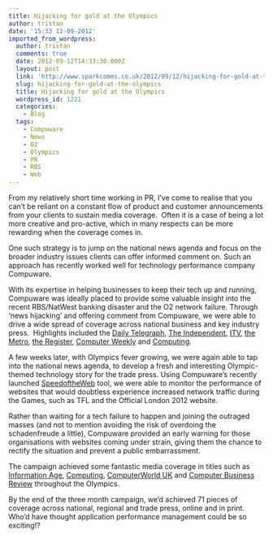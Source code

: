 ```yaml
---
title: Hijacking for gold at the Olympics
author: tristan
date: '15:33 12-09-2012'
imported_from_wordpress:
  author: tristan
  comments: true
  date: 2012-09-12T14:33:30.000Z
  layout: post
  link: 'http://www.sparkcomms.co.uk/2012/09/12/hijacking-for-gold-at-the-olympics/'
  slug: hijacking-for-gold-at-the-olympics
  title: Hijacking for gold at the Olympics
  wordpress_id: 1221
  categories:
    - Blog
  tags:
    - Compuware
    - News
    - O2
    - Olympics
    - PR
    - RBS
    - Web
---
```


From my relatively short time working in PR, I’ve come to realise that you can’t be reliant on a constant flow of product and customer announcements from your clients to sustain media coverage.  Often it is a case of being a lot more creative and pro-active, which in many respects can be more rewarding when the coverage comes in.

One such strategy is to jump on the national news agenda and focus on the broader industry issues clients can offer informed comment on. Such an approach has recently worked well for technology performance company Compuware.

With its expertise in helping businesses to keep their tech up and running, Compuware was ideally placed to provide some valuable insight into the recent RBS/NatWest banking disaster and the O2 network failure. Through ‘news hijacking’ and offering comment from Compuware, we were able to drive a wide spread of coverage across national business and key industry press.  Highlights included the [Daily Telegraph](http://www.telegraph.co.uk/technology/mobile-phones/9394313/O2-fixing-network-failure.html), [The Independent](http://www.independent.co.uk/life-style/gadgets-and-tech/news/under-fire-o2-promise-full-service-by-this-afternoon-7938122.html), [ITV](http://www.itv.com/news/update/2012-07-12/o2s-network-failure-shows-impact-of-technology-on-people/), [the Metro](http://www.metro.co.uk/tech/905020-o2-faces-payout-call-after-24-hour-service-blackout), [the Register](http://www.theregister.co.uk/2012/06/22/rbs_natwest_outage_fourth_day/), [Computer Weekly](http://www.computerweekly.com/news/2240158499/RBS-and-Natwest-face-second-day-of-outages) and [Computing](http://www.computing.co.uk/ctg/news/2191086/o2-network-hit-by-major-outages-2g-service-now-restored-says-provider).

A few weeks later, with Olympics fever growing, we were again able to tap into the national news agenda, to develop a fresh and interesting Olympic-themed technology story for the trade press. Using Compuware’s recently launched [SpeedoftheWeb](http://www.speedoftheweb.org/start.jsf) tool, we were able to monitor the performance of websites that would doubtless experience increased network traffic during the Games, such as TFL and the Official London 2012 website.

Rather than waiting for a tech failure to happen and joining the outraged masses (and not to mention avoiding the risk of overdoing the schadenfreude a little), Compuware provided an early warning for those organisations with websites coming under strain, giving them the chance to rectify the situation and prevent a public embarrassment.

The campaign achieved some fantastic media coverage in titles such as [Information Age](http://www.information-age.com/channels/development-and-integration/news/2113748/olympic-website-will-fail-says-compuware.thtml), [Computing](http://www.computing.co.uk/ctg/news/2193941/olympics-website-least-robust-of-all-key-london-2012-sites-says-traffic-survey), [ComputerWorld UK](http://www.computerworlduk.com/news/applications/3371778/london-2012-website-worst-performer-in-online-olympics-tests/) and [Computer Business Review](http://www.cbronline.com/blogs/technology/bt-denies-london2012com-website-failings) throughout the Olympics.

By the end of the three month campaign, we’d achieved 71 pieces of coverage across national, regional and trade press, online and in print. Who’d have thought application performance management could be so exciting!?
